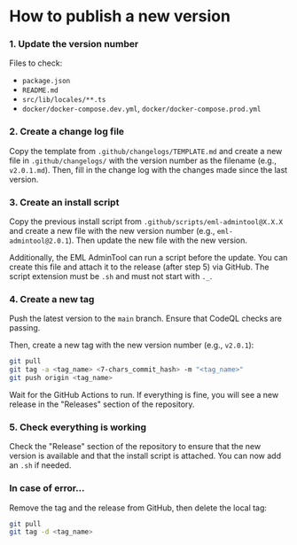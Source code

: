 # How to publish a new version

### 1. Update the version number

Files to check:
- `package.json`
- `README.md`
- `src/lib/locales/**.ts`
- `docker/docker-compose.dev.yml`, `docker/docker-compose.prod.yml`

### 2. Create a change log file

Copy the template from `.github/changelogs/TEMPLATE.md` and create a new file in `.github/changelogs/` with the version number as the filename (e.g., `v2.0.1.md`).
Then, fill in the change log with the changes made since the last version.

### 3. Create an install script

Copy the previous install script from `.github/scripts/eml-admintool@X.X.X` and create a new file with the new version number (e.g., `eml-admintool@2.0.1`). Then update the new file with the new version.

Additionally, the EML AdminTool can run a script before the update. You can create this file and attach it to the release (after step 5) via GitHub. The script extension must be `.sh` and must not start with `._`.

### 4. Create a new tag

Push the latest version to the `main` branch. Ensure that CodeQL checks are passing.

Then, create a new tag with the new version number (e.g., `v2.0.1`):

```sh
git pull
git tag -a <tag_name> <7-chars_commit_hash> -m "<tag_name>"
git push origin <tag_name>
```

Wait for the GitHub Actions to run. If everything is fine, you will see a new release in the "Releases" section of the repository.

### 5. Check everything is working

Check the "Release" section of the repository to ensure that the new version is available and that the install script is attached. You can now add an `.sh` if needed.

### In case of error...

Remove the tag and the release from GitHub, then delete the local tag:

```sh
git pull
git tag -d <tag_name>
```
